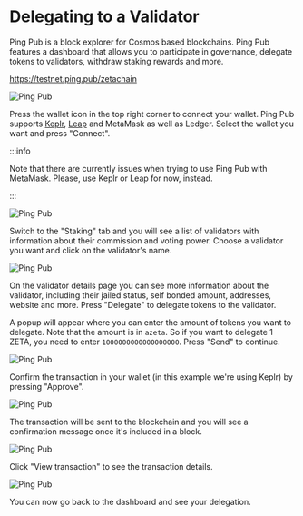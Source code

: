 # Delegating to a Validator

Ping Pub is a block explorer for Cosmos based blockchains. Ping Pub features a
dashboard that allows you to participate in governance, delegate tokens to
validators, withdraw staking rewards and more.

https://testnet.ping.pub/zetachain

![Ping Pub](/img/docs/ping-dashboard.png)

Press the wallet icon in the top right corner to connect your wallet. Ping Pub
supports [Keplr](/users/keplr/setup), [Leap](/users/leap/setup) and MetaMask as
well as Ledger. Select the wallet you want and press "Connect".

:::info

Note that there are currently issues when trying to use Ping Pub with MetaMask.
Please, use Keplr or Leap for now, instead.

:::

![Ping Pub](/img/docs/ping-connect.png)

Switch to the "Staking" tab and you will see a list of validators with
information about their commission and voting power. Choose a validator you want
and click on the validator's name.

![Ping Pub](/img/docs/ping-staking.png)

On the validator details page you can see more information about the validator,
including their jailed status, self bonded amount, addresses, website and more.
Press "Delegate" to delegate tokens to the validator.

A popup will appear where you can enter the amount of tokens you want to
delegate. Note that the amount is in `azeta`. So if you want to delegate 1 ZETA,
you need to enter `1000000000000000000`. Press "Send" to continue.

![Ping Pub](/img/docs/ping-delegate.png)

Confirm the transaction in your wallet (in this example we're using Keplr) by
pressing "Approve".

![Ping Pub](/img/docs/ping-keplr.png)

The transaction will be sent to the blockchain and you will see a confirmation
message once it's included in a block.

![Ping Pub](/img/docs/ping-success.png)

Click "View transaction" to see the transaction details.

![Ping Pub](/img/docs/ping-tx.png)

You can now go back to the dashboard and see your delegation.
